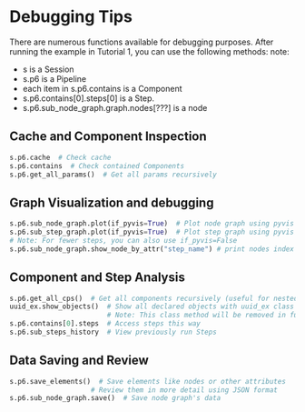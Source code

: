 # Debugging Tips

There are numerous functions available for debugging purposes. After running the example in Tutorial 1, you can use the following methods:
note:
- s is a Session
- s.p6 is a Pipeline
- each item in s.p6.contains is a Component
- s.p6.contains[0].steps[0] is a Step.
- s.p6.sub_node_graph.graph.nodes[???] is a node 

## Cache and Component Inspection

```python
s.p6.cache  # Check cache
s.p6.contains  # Check contained Components
s.p6.get_all_params()  # Get all params recursively
```

## Graph Visualization and debugging

```python
s.p6.sub_node_graph.plot(if_pyvis=True)  # Plot node graph using pyvis
s.p6.sub_step_graph.plot(if_pyvis=True)  # Plot step graph using pyvis
# Note: For fewer steps, you can also use if_pyvis=False
s.p6.sub_node_graph.show_node_by_attr("step_name") # print nodes index grouping by their step_name attribute value
```

## Component and Step Analysis

```python
s.p6.get_all_cps()  # Get all components recursively (useful for nested pipelines)
uuid_ex.show_objects()  # Show all declared objects with uuid_ex class instances in a graph
                        # Note: This class method will be removed in future formal versions
s.p6.contains[0].steps  # Access steps this way
s.p6.sub_steps_history  # View previously run Steps
```

## Data Saving and Review

```python
s.p6.save_elements()  # Save elements like nodes or other attributes
                    # Review them in more detail using JSON format
s.p6.sub_node_graph.save()  # Save node graph's data
```

